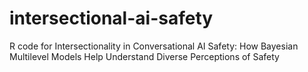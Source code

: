 # intersectional-ai-safety
R code for Intersectionality in Conversational AI Safety: How Bayesian Multilevel Models Help Understand Diverse Perceptions of Safety
